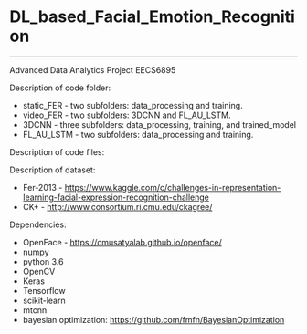 # DL_based_Facial_Emotion_Recognition

-----

Advanced Data Analytics Project EECS6895




Description of code folder:
* static_FER - two subfolders: data_processing and training. 
* video_FER - two subfolders: 3DCNN and FL_AU_LSTM.
* 3DCNN - three subfolders: data_processing, training, and trained_model
* FL_AU_LSTM - two subfolders: data_processing and training.

Description of code files:



Description of dataset:
* Fer-2013 - https://www.kaggle.com/c/challenges-in-representation-learning-facial-expression-recognition-challenge
* CK+ - http://www.consortium.ri.cmu.edu/ckagree/

Dependencies:
* OpenFace - https://cmusatyalab.github.io/openface/
* numpy
* python 3.6
* OpenCV
* Keras
* Tensorflow
* scikit-learn
* mtcnn
* bayesian optimization: https://github.com/fmfn/BayesianOptimization


